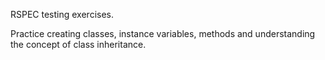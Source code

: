 RSPEC testing exercises.

Practice creating classes, instance variables, methods and understanding the concept of class inheritance.

